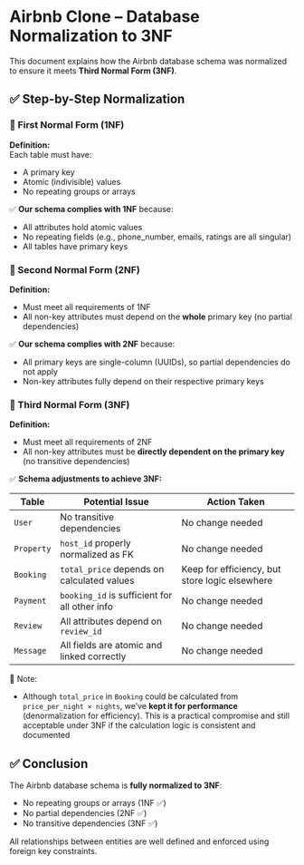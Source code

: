 # Airbnb Clone – Database Normalization to 3NF

This document explains how the Airbnb database schema was normalized to ensure it meets **Third Normal Form (3NF)**.

## ✅ Step-by-Step Normalization

### 🔹 First Normal Form (1NF)

**Definition:**  
Each table must have:
- A primary key
- Atomic (indivisible) values
- No repeating groups or arrays

✅ **Our schema complies with 1NF** because:
- All attributes hold atomic values
- No repeating fields (e.g., phone_number, emails, ratings are all singular)
- All tables have primary keys

### 🔹 Second Normal Form (2NF)

**Definition:**  
- Must meet all requirements of 1NF
- All non-key attributes must depend on the **whole** primary key (no partial dependencies)

✅ **Our schema complies with 2NF** because:
- All primary keys are single-column (UUIDs), so partial dependencies do not apply
- Non-key attributes fully depend on their respective primary keys

### 🔹 Third Normal Form (3NF)

**Definition:**  
- Must meet all requirements of 2NF
- All non-key attributes must be **directly dependent on the primary key** (no transitive dependencies)

✅ **Schema adjustments to achieve 3NF:**

| Table       | Potential Issue                          | Action Taken |
|-------------|-------------------------------------------|--------------|
| `User`      | No transitive dependencies               | No change needed |
| `Property`  | `host_id` properly normalized as FK       | No change needed |
| `Booking`   | `total_price` depends on calculated values | Keep for efficiency, but store logic elsewhere |
| `Payment`   | `booking_id` is sufficient for all other info | No change needed |
| `Review`    | All attributes depend on `review_id`      | No change needed |
| `Message`   | All fields are atomic and linked correctly | No change needed |

📌 Note:  
- Although `total_price` in `Booking` could be calculated from `price_per_night × nights`, we’ve **kept it for performance** (denormalization for efficiency). This is a practical compromise and still acceptable under 3NF if the calculation logic is consistent and documented

## ✅ Conclusion
The Airbnb database schema is **fully normalized to 3NF**:
- No repeating groups or arrays (1NF ✅)
- No partial dependencies (2NF ✅)
- No transitive dependencies (3NF ✅)

All relationships between entities are well defined and enforced using foreign key constraints.
